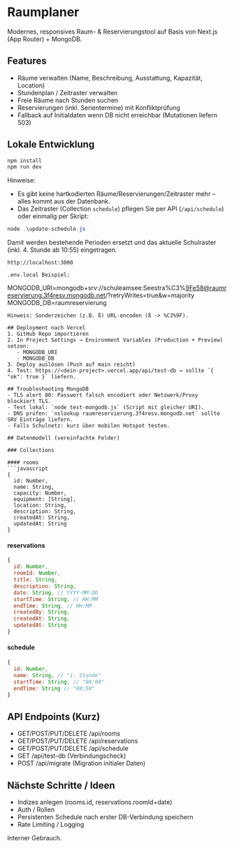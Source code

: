 # Raumplaner

Modernes, responsives Raum- & Reservierungstool auf Basis von Next.js (App Router) + MongoDB.

## Features
- Räume verwalten (Name, Beschreibung, Ausstattung, Kapazität, Location)
- Stundenplan / Zeitraster verwalten
- Freie Räume nach Stunden suchen
- Reservierungen (inkl. Serientermine) mit Konfliktprüfung
- Fallback auf Initialdaten wenn DB nicht erreichbar (Mutationen liefern 503)

## Lokale Entwicklung
```bash
npm install
npm run dev
```

Hinweise:

- Es gibt keine hartkodierten Räume/Reservierungen/Zeitraster mehr – alles kommt aus der Datenbank.
- Das Zeitraster (Collection `schedule`) pflegen Sie per API (`/api/schedule`) oder einmalig per Skript:

```powershell
node .\update-schedule.js
```

Damit werden bestehende Perioden ersetzt und das aktuelle Schulraster (inkl. 4. Stunde ab 10:55) eingetragen.
```
http://localhost:3000

.env.local Beispiel:
```
MONGODB_URI=mongodb+srv://schuleamsee:Seestra%C3%9Fe58@raumreservierung.3f4resv.mongodb.net/?retryWrites=true&w=majority
MONGODB_DB=raumreservierung
```
Hinweis: Sonderzeichen (z.B. ß) URL-encoden (ß -> %C3%9F).

## Deployment nach Vercel
1. GitHub Repo importieren
2. In Project Settings → Environment Variables (Production + Preview) setzen:
   - MONGODB_URI
   - MONGODB_DB
3. Deploy auslösen (Push auf main reicht)
4. Test: https://<dein-project>.vercel.app/api/test-db → sollte `{ "ok": true }` liefern.

## Troubleshooting MongoDB
- TLS alert 80: Passwort falsch encodiert oder Netzwerk/Proxy blockiert TLS.
- Test lokal: `node test-mongodb.js` (Script mit gleicher URI).
- DNS prüfen: `nslookup raumreservierung.3f4resv.mongodb.net` sollte SRV Einträge liefern.
- Falls Schulnetz: kurz über mobilen Hotspot testen.

## Datenmodell (vereinfachte Felder)

### Collections

#### rooms
```javascript
{
  id: Number,
  name: String,
  capacity: Number,
  equipment: [String],
  location: String,
  description: String,
  createdAt: String,
  updatedAt: String
}
```

#### reservations
```javascript
{
  id: Number,
  roomId: Number,
  title: String,
  description: String,
  date: String, // YYYY-MM-DD
  startTime: String, // HH:MM
  endTime: String, // HH:MM
  createdBy: String,
  createdAt: String,
  updatedAt: String
}
```

#### schedule
```javascript
{
  id: Number,
  name: String, // "1. Stunde"
  startTime: String, // "08:00"
  endTime: String // "08:50"
}
```

## API Endpoints (Kurz)
- GET/POST/PUT/DELETE /api/rooms
- GET/POST/PUT/DELETE /api/reservations
- GET/POST/PUT/DELETE /api/schedule
- GET /api/test-db (Verbindungscheck)
- POST /api/migrate (Migration initialer Daten)

## Nächste Schritte / Ideen
- Indizes anlegen (rooms.id, reservations.roomId+date)
- Auth / Rollen
- Persistenten Schedule nach erster DB-Verbindung speichern
- Rate Limiting / Logging

Interner Gebrauch.
